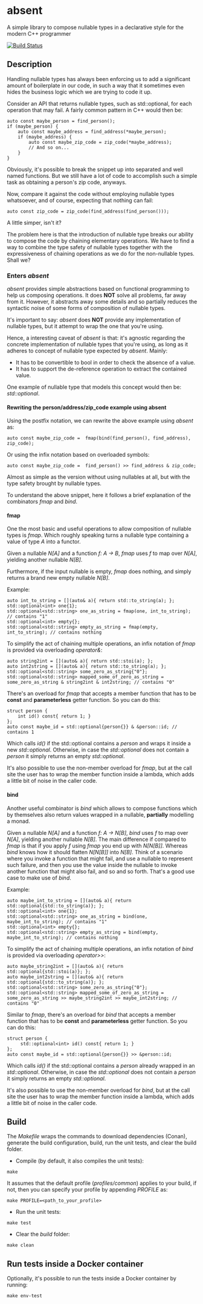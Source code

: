 # absent

A simple library to compose nullable types in a declarative style for the modern C++ programmer

[![Build Status](https://travis-ci.org/rvarago/absent.svg?branch=master)](https://travis-ci.org/rvarago/absent)

## Description

Handling nullable types has always been enforcing us to add a significant amount of boilerplate in our code, in such a way that it
sometimes even hides the business logic which we are trying to code it up.

Consider an API that returns nullable types, such as std::optional<A>, for each operation that may fail. A fairly
common pattern in C++ would then be:

```
auto const maybe_person = find_person();
if (maybe_person) {
    auto const maybe_address = find_address(*maybe_person);
    if (maybe_address) {
        auto const maybe_zip_code = zip_code(*maybe_address);
        // And so on...
    }
}
```

Obviously, it's possible to break the snippet up into separated and well named functions. But we
still have a lot of code to accomplish such a simple task as obtaining a person's zip code, anyways.

Now, compare it against the code without employing nullable types whatsoever, and of course, expecting that nothing can
fail:

```
auto const zip_code = zip_code(find_address(find_person()));
```

A little simper, isn't it?

The problem here is that the introduction of nullable type breaks our ability to compose the code by chaining
elementary operations. We have to find a way to combine the type safety of nullable types together with the
expressiveness of chaining operations as we do for the non-nullable types. Shall we?

### Enters _absent_

_absent_ provides simple abstractions based on functional programming to help us composing operations. It does **NOT**
solve all problems, far away from it. However, it abstracts away some details and so partially reduces the syntactic
noise of some forms of composition of nullable types.

It's important to say: _absent_ does **NOT** provide any implementation of nullable types, but it attempt to wrap the
one that you're using.

Hence, a interesting caveat of _absent_ is that: it's agnostic regarding the concrete implementation of nullable types
that you're using, as long as it adheres to concept of nullable type expected by _absent_. Mainly:

* It has to be convertible to bool in order to check the absence of a value.
* It has to support the de-reference operation to extract the contained value.

One example of nullable type that models this concept would then be: _std::optional_.

#### Rewriting the person/address/zip_code example using absent

Using the postfix notation, we can rewrite the above example using _absent_ as:

```
auto const maybe_zip_code =  fmap(bind(find_person(), find_address), zip_code);
````

Or using the infix notation based on overloaded symbols:
```
auto const maybe_zip_code =  find_person() >> find_address & zip_code;
````

Almost as simple as the version without using nullables at all, but with the type safety brought by nullable types.

To understand the above snippet, here it follows a brief explanation of the combinators _fmap_ and _bind_.

#### fmap

One the most basic and useful operations to allow composition of nullable types is _fmap_. Which roughly speaking turns
a nullable type containing a value of type _A_ into a functor.
 
Given a nullable _N[A]_ and a function _f: A -> B_, _fmap_ uses _f_ to map over _N[A]_, yielding another nullable
_N[B]_.

Furthermore, if the input nullable is empty, _fmap_ does nothing, and simply returns a brand new empty nullable _N[B]_.

Example:

```
auto int_to_string = [](auto& a){ return std::to_string(a); };
std::optional<int> one{1};
std::optional<std::string> one_as_string = fmap(one, int_to_string); // contains "1"
std::optional<int> empty{};
std::optional<std::string> empty_as_string = fmap(empty, int_to_string); // contains nothing
```

To simplify the act of chaining multiple operations, an infix notation of _fmap_ is provided via overloading _operator&_:

```
auto string2int = [](auto& a){ return std::stoi(a); };
auto int2string = [](auto& a){ return std::to_string(a); };
std::optional<std::string> some_zero_as_string{"0"};
std::optional<std::string> mapped_some_of_zero_as_string = some_zero_as_string & string2int & int2string; // contains "0"
```

There's an overload for _fmap_ that accepts a member function that has to be **const** and **parameterless** getter function.
So you can do this:

```
struct person {
    int id() const{ return 1; }
};
auto const maybe_id = std::optional{person{}} & &person::id; // contains 1
```

Which calls _id()_ if the std::optional contains a _person_ and wraps it inside a new _std::optional_. Otherwise, in
case the _std::optional_ does not contain a _person_ it simply returns an empty _std::optional_.

It's also possible to use the non-member overload for _fmap_, but at the call site the user has to wrap the member
function inside a lambda, which adds a little bit of noise in the caller code.

#### bind

Another useful combinator is _bind_ which allows to compose functions which by themselves also return values wrapped in
a nullable, **partially** modelling a monad.

Given a nullable _N[A]_ and a function _f: A -> N[B]_, _bind_ uses _f_ to map over _N[A]_, yielding another nullable
_N[B]_. The main difference if compared to _fmap_ is that if you apply _f_ using _fmap_ you end up with _N[N[B]]_.
Whereas _bind_ knows how it should flatten _N[N[B]]_ into _N[B]_. Think of a scenario where you invoke a function
that might fail, and use a nullable to represent such failure, and then you use the value inside the nullable to invoke
another function that might also fail, and so and so forth. That's a good use case to make use of _bind_.

Example:

```
auto maybe_int_to_string = [](auto& a){ return std::optional{std::to_string(a)}; };
std::optional<int> one{1};
std::optional<std::string> one_as_string = bind(one, maybe_int_to_string); // contains "1"
std::optional<int> empty{};
std::optional<std::string> empty_as_string = bind(empty, maybe_int_to_string); // contains nothing
```

To simplify the act of chaining multiple operations, an infix notation of _bind_ is provided via overloading _operator>>_:

```
auto maybe_string2int = [](auto& a){ return std::optional{std::stoi(a)}; };
auto maybe_int2string = [](auto& a){ return std::optional{std::to_string(a)}; };
std::optional<std::string> some_zero_as_string{"0"};
std::optional<std::string> mapped_some_of_zero_as_string = some_zero_as_string >> maybe_string2int >> maybe_int2string; // contains "0"
```

Similar to _fmap_, there's an overload for _bind_ that accepts a member function that has to be **const** and
**parameterless** getter function. So you can do this:

```
struct person {
     std::optional<int> id() const{ return 1; }
};
auto const maybe_id = std::optional{person{}} >> &person::id;
```

Which calls _id()_ if the std::optional contains a _person_ already wrapped in an _std::optional_. Otherwise, in
case the _std::optional_ does not contain a _person_ it simply returns an empty _std::optional_.

It's also possible to use the non-member overload for _bind_, but at the call site the user has to wrap the member
function inside a lambda, which adds a little bit of noise in the caller code.

## Build

The _Makefile_ wraps the commands to download dependencies (Conan), generate the build configuration, build, run the
unit tests, and clear the build folder.

* Compile (by default, it also compiles the unit tests):

```
make
```

It assumes that the default profile (*profiles/common*) applies to your build, if not, then you can specify your
profile by appending _PROFILE_ as:
 
```
make PROFILE=<path_to_your_profile>
```

* Run the unit tests:

```
make test
```

* Clear the _build_ folder:

```
make clean
```

## Run tests inside a Docker container

Optionally, it's possible to run the tests inside a Docker container by running:

```
make env-test
```
